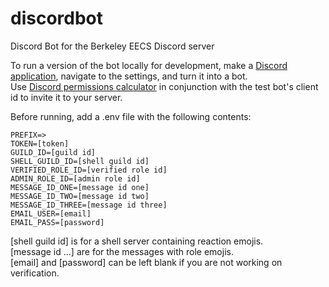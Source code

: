 # discordbot
Discord Bot for the Berkeley EECS Discord server

To run a version of the bot locally for development, make a [Discord application](https://discord.com/developers/applications), navigate to the settings, and turn it into a bot.
<br/>
Use [Discord permissions calculator](https://discordapi.com/permissions.html) in conjunction with the test bot's client id to invite it to your server.
<br/>

Before running, add a .env file with the following contents:
```
PREFIX=>
TOKEN=[token]
GUILD_ID=[guild id]
SHELL_GUILD_ID=[shell guild id]
VERIFIED_ROLE_ID=[verified role id]
ADMIN_ROLE_ID=[admin role id]
MESSAGE_ID_ONE=[message id one]
MESSAGE_ID_TWO=[message id two]
MESSAGE_ID_THREE=[message id three]
EMAIL_USER=[email]
EMAIL_PASS=[password]
```
[shell guild id] is for a shell server containing reaction emojis.
<br/>
[message id ...] are for the messages with role emojis. 
<br/>
[email] and [password] can be left blank if you are not working on verification.